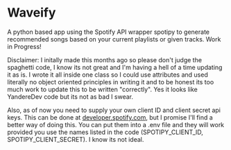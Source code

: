 # Waveify
A python based app using the Spotify API wrapper spotipy to generate recommended songs based on your current playlists or given tracks. Work in Progress!

Disclaimer: I initally made this months ago so please don't judge the spaghetti code, I know its not great and I'm having a hell of a time updating it as is. 
I wrote it all inside one class so I could use attributes and used literally no object oriented principles in writing it and to be honest its too much work to update this to be written "correctly". Yes it looks like YandereDev code but its not as bad I swear.

Also, as of now you need to supply your own client ID and client secret api keys. This can be done at [developer.spotify.com](url), but I promise I'll find a better way of doing this. You can put them into a .env file and they will work provided you use the names listed in the code (SPOTIPY_CLIENT_ID, SPOTIPY_CLIENT_SECRET). I know its not ideal.


